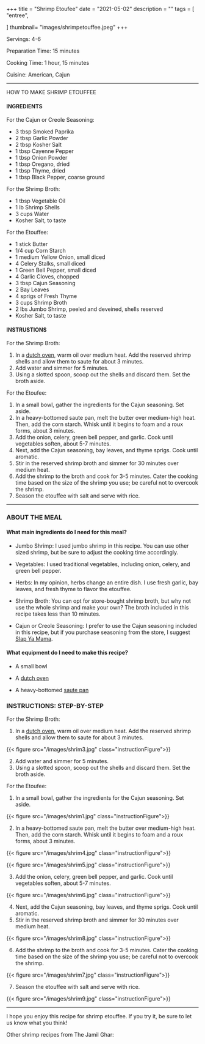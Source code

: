 
+++
title = "Shrimp Etoufee"
date = "2021-05-02"
description = ""
tags = [
    "entree",
   
]
thumbnail= "images/shrimpetouffee.jpeg"
+++

Servings: 4-6 <!--more-->

Preparation Time: 15 minutes 

Cooking Time: 1 hour, 15 minutes 

Cuisine: American, Cajun 

---- 

HOW TO MAKE SHRIMP ETOUFFEE

#### INGREDIENTS 

For the Cajun or Creole Seasoning: 

* 3 tbsp Smoked Paprika  
* 2 tbsp Garlic Powder  
* 2 tbsp Kosher Salt 
* 1 tbsp Cayenne Pepper
* 1 tbsp Onion Powder
* 1 tbsp Oregano, dried
* 1 tbsp Thyme, dried
* 1 tbsp Black Pepper, coarse ground

For the Shrimp Broth: 

* 1 tbsp Vegetable Oil
* 1 lb Shrimp Shells 
* 3 cups Water 
* Kosher Salt, to taste 

For the Etouffee: 

* 1 stick Butter 
* 1/4 cup Corn Starch 
* 1 medium Yellow Onion, small diced 
* 4 Celery Stalks, small diced 
* 1 Green Bell Pepper, small diced 
* 4 Garlic Cloves, chopped 
* 3 tbsp Cajun Seasoning 
* 2 Bay Leaves 
* 4 sprigs of Fresh Thyme 
* 3 cups Shrimp Broth 
* 2 lbs Jumbo Shrimp, peeled and deveined, shells reserved 
* Kosher Salt, to taste 
  
#### INSTRUSTIONS

For the Shrimp Broth: 

1. In a [dutch oven](https://amzn.to/3bveYK6), warm oil over medium heat. Add the reserved shrimp shells and allow them to saute for about 3 minutes.
2. Add water and simmer for 5 minutes. 
3. Using a slotted spoon, scoop out the shells and discard them. Set the broth aside. 

For the Etoufee: 

1. In a small bowl, gather the ingredients for the Cajun seasoning. Set aside. 
2. In a heavy-bottomed saute pan, melt the butter over medium-high heat. Then, add the corn starch. Whisk until it begins to foam and a roux forms, about 3 minutes. 
3. Add the onion, celery, green bell pepper, and garlic. Cook until vegetables soften, about 5-7 minutes. 
4. Next, add the Cajun seasoning, bay leaves, and thyme sprigs. Cook until aromatic. 
5. Stir in the reserved shrimp broth and simmer for 30 minutes over medium heat. 
6. Add the shrimp to the broth and cook for 3-5 minutes. Cater the cooking time based on the size of the shrimp you use; be careful not to overcook the shrimp. 
7. Season the etouffee with salt and serve with rice. 

---- 

### ABOUT THE MEAL

#### What main ingredients do I need for this meal?

* Jumbo Shrimp: I used jumbo shrimp in this recipe. You can use other sized shrimp, but be sure to adjust the cooking time accordingly. 
 
* Vegetables: I used traditional vegetables, including onion, celery, and green bell pepper. 

* Herbs: In my opinion, herbs change an entire dish. I use fresh garlic, bay leaves, and fresh thyme to flavor the etouffee.  

* Shrimp Broth: You can opt for store-bought shrimp broth, but why not use the whole shrimp and make your own? The broth included in this recipe takes less than 10 minutes. 

* Cajun or Creole Seasoning: I prefer to use the Cajun seasoning included in this recipe, but if you purchase seasoning from the store, I suggest [Slap Ya Mama](https://amzn.to/3w73i81). 

#### What equipment do I need to make this recipe?

* A small bowl 

* A [dutch oven](https://amzn.to/3bveYK6)

* A heavy-bottomed [saute pan](https://amzn.to/2STXJeX)

### INSTRUCTIONS: STEP-BY-STEP 

For the Shrimp Broth: 

1. In a [dutch oven](https://amzn.to/3bveYK6), warm oil over medium heat. Add the reserved shrimp shells and allow them to saute for about 3 minutes.

{{< figure src="/images/shrim3.jpg" class="instructionFigure">}}

2. Add water and simmer for 5 minutes. 
3. Using a slotted spoon, scoop out the shells and discard them. Set the broth aside. 

For the Etoufee: 

1. In a small bowl, gather the ingredients for the Cajun seasoning. Set aside. 

{{< figure src="/images/shrim1.jpg" class="instructionFigure">}}

2. In a heavy-bottomed saute pan, melt the butter over medium-high heat. Then, add the corn starch. Whisk until it begins to foam and a roux forms, about 3 minutes. 

{{< figure src="/images/shrim4.jpg" class="instructionFigure">}}

{{< figure src="/images/shrim5.jpg" class="instructionFigure">}}

3. Add the onion, celery, green bell pepper, and garlic. Cook until vegetables soften, about 5-7 minutes. 

{{< figure src="/images/shrim6.jpg" class="instructionFigure">}}

4. Next, add the Cajun seasoning, bay leaves, and thyme sprigs. Cook until aromatic. 
5. Stir in the reserved shrimp broth and simmer for 30 minutes over medium heat. 

{{< figure src="/images/shrim8.jpg" class="instructionFigure">}}

6. Add the shrimp to the broth and cook for 3-5 minutes. Cater the cooking time based on the size of the shrimp you use; be careful not to overcook the shrimp. 

{{< figure src="/images/shrim7.jpg" class="instructionFigure">}}

7. Season the etouffee with salt and serve with rice. 

{{< figure src="/images/shrim9.jpg" class="instructionFigure">}}

---- 
I hope you enjoy this recipe for shrimp etouffee. If you try it, be sure to let us know what you think!

Other shrimp recipes from The Jamil Ghar:

